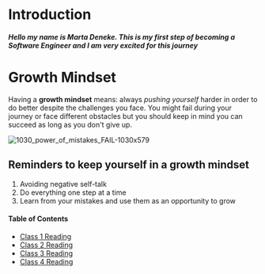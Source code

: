 # Introduction
##### ***Hello my name is Marta Deneke. This is my first step of becoming a Software Engineer and I am very excited for this journey***


# Growth Mindset
Having a **growth mindset** means: always *pushing yourself* harder in order to do better despite the challenges you face. You might fail during your journey or face different obstacles but you should keep in mind you can succeed as long as you don't give up.

![1030_power_of_mistakes_FAIL-1030x579](https://user-images.githubusercontent.com/94331519/142051549-fabf080d-853c-414a-b55c-6547a9af6394.jpeg)

## Reminders to keep yourself in a growth mindset
1. Avoiding negative self-talk
2. Do everything one step at a time
3. Learn from your mistakes and use them as an opportunity to grow

#### Table of Contents
- [Class 1 Reading](class1.md)
- [Class 2 Reading](class2.md)
- [Class 3 Reading](class3.md)
- [Class 4 Reading](class4.md)

